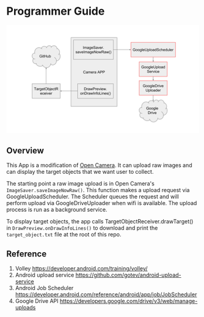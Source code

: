 # Programmer Guide
![structure](CapraRawCameraStructure.svg)

## Overview
This App is a modification of [Open Camera](https://sourceforge.net/projects/opencamera/). It can upload raw images and can display the target objects that we want user to collect.

The starting point a raw image upload is in Open Camera's `ImageSaver.saveImageNowRaw()`. This function makes a upload request via GoogleUploadScheduler. The Scheduler queues the request and will perform upload via GoogleDriveUploader when wifi is available. The upload process is run as a background service.

To display target objects, the app calls TargetObjectReceiver.drawTarget() in `DrawPreview.onDrawInfoLines()` to download and print the `target_object.txt` file at the root of this repo.

## Reference
1. Volley https://developer.android.com/training/volley/
2. Android upload service https://github.com/gotev/android-upload-service
3. Android Job Scheduler https://developer.android.com/reference/android/app/job/JobScheduler
4. Google Drive API https://developers.google.com/drive/v3/web/manage-uploads

